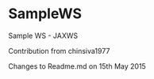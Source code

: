 # SampleWS
Sample WS - JAXWS


Contribution from chinsiva1977

Changes to Readme.md on 15th May 2015
